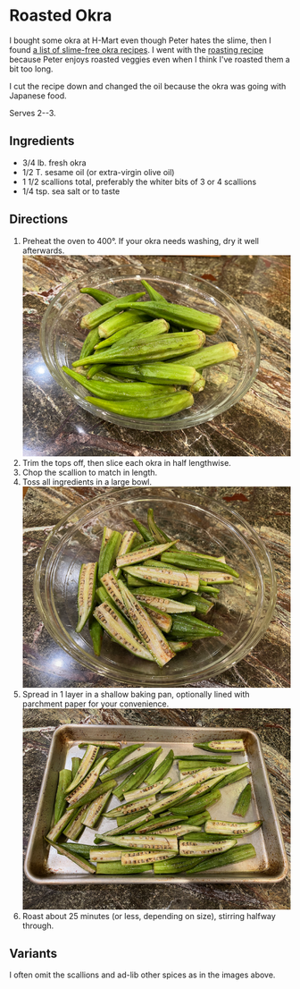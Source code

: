 [photographed]: ../indices/photographed.html

# Roasted Okra

I bought some okra at H-Mart even though Peter hates the slime, then I found [a list of slime-free okra recipes](http://localfoods.about.com/od/okra/tp/5-Easy-Okra-Recipes.htm).  I went with the [roasting recipe](http://localfoods.about.com/od/okra/r/Roasted-Okra.htm) because Peter enjoys roasted veggies even when I think I've roasted them a bit too long.

I cut the recipe down and changed the oil because the okra was going with Japanese food.

Serves 2--3.

## Ingredients

* 3/4 lb. fresh okra
* 1/2 T. sesame oil (or extra-virgin olive oil)
* 1 1/2 scallions total, preferably the whiter bits of 3 or 4 scallions
* 1/4 tsp. sea salt or to taste

## Directions

1. Preheat the oven to 400°.  If your okra needs washing, dry it well afterwards.  ![raw](../images/okra_raw.png)
2. Trim the tops off, then slice each okra in half lengthwise.
3. Chop the scallion to match in length.
3. Toss all ingredients in a large bowl.  ![sliced](../images/okra_sliced.png)
4. Spread in 1 layer in a shallow baking pan, optionally lined with parchment paper for your convenience.  ![spread](../images/okra_pan.png)
5. Roast about 25 minutes (or less, depending on size), stirring halfway through.

## Variants

I often omit the scallions and ad-lib other spices as in the images above.
